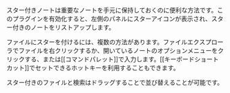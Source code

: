 スター付きノートは重要なノートを手元に保持しておくのに便利な方法です。このプラグインを有効化すると、左側のパネルにスターアイコンが表示され、スター付きのノートをリストアップします。

ファイルにスターを付けるには、複数の方法があります。ファイルエクスプローラでファイルを右クリックするか、開いているノートのオプションメニューをクリックする、または[[コマンドパレット]]で入力します。[[キーボードショートカット]]でセットできるホットキーを利用することもできます。

スター付きのファイルと検索はドラッグすることで並び替えることが可能です。